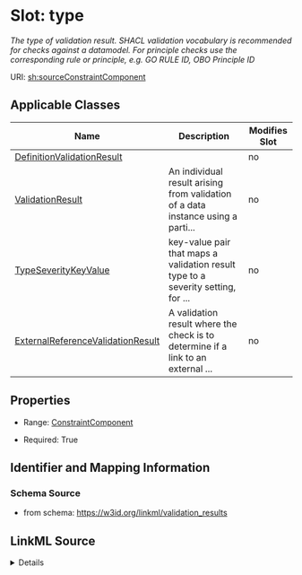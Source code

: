

# Slot: type


_The type of validation result. SHACL validation vocabulary is recommended for checks against a datamodel. For principle checks use the corresponding rule or principle, e.g. GO RULE ID, OBO Principle ID_



URI: [sh:sourceConstraintComponent](http://www.w3.org/ns/shacl#sourceConstraintComponent)



<!-- no inheritance hierarchy -->





## Applicable Classes

| Name | Description | Modifies Slot |
| --- | --- | --- |
| [DefinitionValidationResult](DefinitionValidationResult.md) |  |  no  |
| [ValidationResult](ValidationResult.md) | An individual result arising from validation of a data instance using a parti... |  no  |
| [TypeSeverityKeyValue](TypeSeverityKeyValue.md) | key-value pair that maps a validation result type to a severity setting, for ... |  no  |
| [ExternalReferenceValidationResult](ExternalReferenceValidationResult.md) | A validation result where the check is to determine if a link to an external ... |  no  |







## Properties

* Range: [ConstraintComponent](ConstraintComponent.md)

* Required: True





## Identifier and Mapping Information







### Schema Source


* from schema: https://w3id.org/linkml/validation_results




## LinkML Source

<details>
```yaml
name: type
description: The type of validation result. SHACL validation vocabulary is recommended
  for checks against a datamodel. For principle checks use the corresponding rule
  or principle, e.g. GO RULE ID, OBO Principle ID
from_schema: https://w3id.org/linkml/validation_results
rank: 1000
slot_uri: sh:sourceConstraintComponent
alias: type
domain_of:
- TypeSeverityKeyValue
- ValidationResult
range: ConstraintComponent
required: true

```
</details>